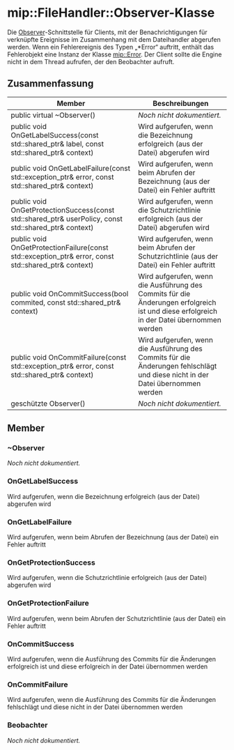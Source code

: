 # <a name="class-mipfilehandlerobserver"></a>mip::FileHandler::Observer-Klasse 
Die [Observer](class_mip_filehandler_observer.md)-Schnittstelle für Clients, mit der Benachrichtigungen für verknüpfte Ereignisse im Zusammenhang mit dem Dateihandler abgerufen werden.
Wenn ein Fehlerereignis des Typen „*Error“ auftritt, enthält das Fehlerobjekt eine Instanz der Klasse [mip::Error](class_mip_error.md). Der Client sollte die Engine nicht in dem Thread aufrufen, der den Beobachter aufruft.
  
## <a name="summary"></a>Zusammenfassung
 Member                        | Beschreibungen                                
--------------------------------|---------------------------------------------
 public virtual ~Observer()  | _Noch nicht dokumentiert._
public void OnGetLabelSuccess(const std::shared_ptr<ContentLabel>& label, const std::shared_ptr<void>& context)  |  Wird aufgerufen, wenn die Bezeichnung erfolgreich (aus der Datei) abgerufen wird
public void OnGetLabelFailure(const std::exception_ptr& error, const std::shared_ptr<void>& context)  |  Wird aufgerufen, wenn beim Abrufen der Bezeichnung (aus der Datei) ein Fehler auftritt
public void OnGetProtectionSuccess(const std::shared_ptr<UserPolicy>& userPolicy, const std::shared_ptr<void>& context)  |  Wird aufgerufen, wenn die Schutzrichtlinie erfolgreich (aus der Datei) abgerufen wird
public void OnGetProtectionFailure(const std::exception_ptr& error, const std::shared_ptr<void>& context)  |  Wird aufgerufen, wenn beim Abrufen der Schutzrichtlinie (aus der Datei) ein Fehler auftritt
public void OnCommitSuccess(bool commited, const std::shared_ptr<void>& context)  |  Wird aufgerufen, wenn die Ausführung des Commits für die Änderungen erfolgreich ist und diese erfolgreich in der Datei übernommen werden
public void OnCommitFailure(const std::exception_ptr& error, const std::shared_ptr<void>& context)  |  Wird aufgerufen, wenn die Ausführung des Commits für die Änderungen fehlschlägt und diese nicht in der Datei übernommen werden
 geschützte Observer()  | _Noch nicht dokumentiert._
  
## <a name="members"></a>Member
  
### <a name="observer"></a>~Observer
_Noch nicht dokumentiert._

  
### <a name="ongetlabelsuccess"></a>OnGetLabelSuccess
Wird aufgerufen, wenn die Bezeichnung erfolgreich (aus der Datei) abgerufen wird
  
### <a name="ongetlabelfailure"></a>OnGetLabelFailure
Wird aufgerufen, wenn beim Abrufen der Bezeichnung (aus der Datei) ein Fehler auftritt
  
### <a name="ongetprotectionsuccess"></a>OnGetProtectionSuccess
Wird aufgerufen, wenn die Schutzrichtlinie erfolgreich (aus der Datei) abgerufen wird
  
### <a name="ongetprotectionfailure"></a>OnGetProtectionFailure
Wird aufgerufen, wenn beim Abrufen der Schutzrichtlinie (aus der Datei) ein Fehler auftritt
  
### <a name="oncommitsuccess"></a>OnCommitSuccess
Wird aufgerufen, wenn die Ausführung des Commits für die Änderungen erfolgreich ist und diese erfolgreich in der Datei übernommen werden
  
### <a name="oncommitfailure"></a>OnCommitFailure
Wird aufgerufen, wenn die Ausführung des Commits für die Änderungen fehlschlägt und diese nicht in der Datei übernommen werden
  
### <a name="observer"></a>Beobachter
_Noch nicht dokumentiert._
